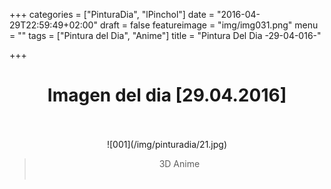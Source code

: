 +++
categories = ["PinturaDia", "lPinchol"]
date = "2016-04-29T22:59:49+02:00"
draft = false
featureimage = "img/img031.png"
menu = ""
tags = ["Pintura del Dia", "Anime"]
title = "Pintura Del Dia -29-04-016-"

+++

# <center>Imagen del dia [29.04.2016]</center></br>
<center>![001](/img/pinturadia/21.jpg)</center>

> <center>3D Anime</center></br>